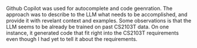 Github Copilot was used for autocomplete and code geenration.
The approach was to describe to the LLM what needs to be accomplished, and provide it with revelant context and examples.
Some observations is that the LLM seems to be already be trained on past CS2103T data. On one instance, it generated code that fit right into the CS2103T requirements even though I had yet to tell it about the requirements.
